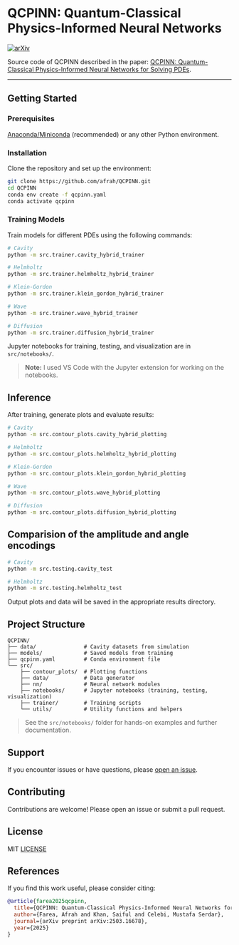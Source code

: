 # QCPINN: Quantum-Classical Physics-Informed Neural Networks

[![arXiv](https://img.shields.io/badge/arXiv-2503.16678-b31b1b.svg)](https://arxiv.org/abs/2503.16678)

Source code of QCPINN described in the paper: [QCPINN: Quantum-Classical Physics-Informed Neural Networks for Solving PDEs](https://arxiv.org/abs/2503.16678).

---

## Getting Started

### Prerequisites

[Anaconda/Miniconda](https://docs.conda.io/en/latest/miniconda.html) (recommended) or any other Python environment.

### Installation

Clone the repository and set up the environment:

```bash
git clone https://github.com/afrah/QCPINN.git
cd QCPINN
conda env create -f qcpinn.yaml
conda activate qcpinn
```

### Training Models

Train models for different PDEs using the following commands:

```bash
# Cavity
python -m src.trainer.cavity_hybrid_trainer

# Helmholtz
python -m src.trainer.helmholtz_hybrid_trainer

# Klein-Gordon
python -m src.trainer.klein_gordon_hybrid_trainer

# Wave
python -m src.trainer.wave_hybrid_trainer

# Diffusion
python -m src.trainer.diffusion_hybrid_trainer
```

Jupyter notebooks for training, testing, and visualization are in `src/notebooks/`.

> **Note:** I used VS Code with the Jupyter extension for working on the notebooks.

## Inference

After training, generate plots and evaluate results:

```bash
# Cavity
python -m src.contour_plots.cavity_hybrid_plotting

# Helmholtz
python -m src.contour_plots.helmholtz_hybrid_plotting

# Klein-Gordon
python -m src.contour_plots.klein_gordon_hybrid_plotting

# Wave
python -m src.contour_plots.wave_hybrid_plotting

# Diffusion
python -m src.contour_plots.diffusion_hybrid_plotting
```

## Comparision of the amplitude and angle encodings

```bash
# Cavity
python -m src.testing.cavity_test

# Helmholtz
python -m src.testing.helmholtz_test
```

Output plots and data will be saved in the appropriate results directory.

## Project Structure

```
QCPINN/
├── data/               # Cavity datasets from simulation
├── models/             # Saved models from training
├── qcpinn.yaml         # Conda environment file
└── src/
    ├── contour_plots/  # Plotting functions
    ├── data/           # Data generator
    ├── nn/             # Neural network modules
    ├── notebooks/      # Jupyter notebooks (training, testing, visualization)
    ├── trainer/        # Training scripts
    └── utils/          # Utility functions and helpers
```

> See the `src/notebooks/` folder for hands-on examples and further documentation.

## Support

If you encounter issues or have questions, please [open an issue](https://github.com/afrah/QCPINN/issues).

## Contributing

Contributions are welcome! Please open an issue or submit a pull request.

## License

MIT [LICENSE](LICENSE)

## References

If you find this work useful, please consider citing:

```bibtex
@article{farea2025qcpinn,
  title={QCPINN: Quantum-Classical Physics-Informed Neural Networks for Solving PDEs},
  author={Farea, Afrah and Khan, Saiful and Celebi, Mustafa Serdar},
  journal={arXiv preprint arXiv:2503.16678},
  year={2025}
}
```
